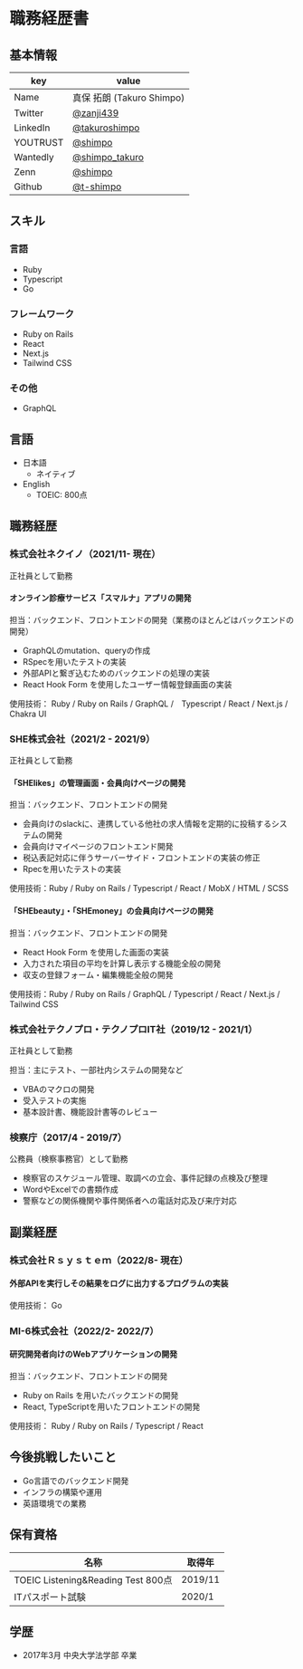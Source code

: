 # 職務経歴書
## 基本情報
|key|value|
|---|-----|
|Name|真保 拓朗 (Takuro Shimpo) |
|Twitter|[@zanji439](https://twitter.com/zanji439)|
|LinkedIn|[@takuroshimpo](https://www.linkedin.com/in/takuroshimpo)|
|YOUTRUST|[@shimpo](https://youtrust.jp/users/shimpo)|
|Wantedly|[@shimpo_takuro](https://www.wantedly.com/id/shimpo_takuro)|
|Zenn|[@shimpo](https://zenn.dev/shimpo)|
|Github|[@t-shimpo](https://github.com/t-shimpo)|

## スキル
### 言語
- Ruby
- Typescript
- Go

### フレームワーク
- Ruby on Rails
- React
- Next.js
- Tailwind CSS

### その他
- GraphQL

## 言語
- 日本語
  - ネイティブ
- English
  -   TOEIC: 800点

## 職務経歴
### 株式会社ネクイノ（2021/11- 現在）
正社員として勤務
#### オンライン診療サービス「スマルナ」アプリの開発
担当：バックエンド、フロントエンドの開発（業務のほとんどはバックエンドの開発）

- GraphQLのmutation、queryの作成
- RSpecを用いたテストの実装
- 外部APIと繋ぎ込むためのバックエンドの処理の実装
- React Hook Form を使用したユーザー情報登録画面の実装

使用技術： Ruby / Ruby on Rails / GraphQL /　Typescript / React / Next.js / Chakra UI

### SHE株式会社（2021/2 - 2021/9）
正社員として勤務
#### 「SHElikes」の管理画面・会員向けページの開発
担当：バックエンド、フロントエンドの開発

- 会員向けのslackに、連携している他社の求人情報を定期的に投稿するシステムの開発
- 会員向けマイページのフロントエンド開発
- 税込表記対応に伴うサーバーサイド・フロントエンドの実装の修正
- Rpecを用いたテストの実装

使用技術：Ruby / Ruby on Rails / Typescript / React / MobX  / HTML / SCSS

#### 「SHEbeauty」・「SHEmoney」の会員向けページの開発
担当：バックエンド、フロントエンドの開発

- React Hook Form を使用した画面の実装
- 入力された項目の平均を計算し表示する機能全般の開発
- 収支の登録フォーム・編集機能全般の開発

使用技術：Ruby / Ruby on Rails / GraphQL / Typescript / React / Next.js / Tailwind CSS

### 株式会社テクノプロ・テクノプロIT社（2019/12 - 2021/1）
正社員として勤務

担当：主にテスト、一部社内システムの開発など

- VBAのマクロの開発
- 受入テストの実施
- 基本設計書、機能設計書等のレビュー

### 検察庁（2017/4 - 2019/7）
公務員（検察事務官）として勤務
- 検察官のスケジュール管理、取調べの立会、事件記録の点検及び整理
-  WordやExcelでの書類作成
-  警察などの関係機関や事件関係者への電話対応及び来庁対応

## 副業経歴
### 株式会社Ｒｓｙｓｔｅｍ（2022/8- 現在）
#### 外部APIを実行しその結果をログに出力するプログラムの実装

使用技術： Go

### MI-6株式会社（2022/2- 2022/7）
#### 研究開発者向けのWebアプリケーションの開発
担当：バックエンド、フロントエンドの開発

- Ruby on Rails を用いたバックエンドの開発
- React, TypeScriptを用いたフロントエンドの開発

使用技術： Ruby / Ruby on Rails / Typescript / React

##  今後挑戦したいこと
- Go言語でのバックエンド開発
- インフラの構築や運用
- 英語環境での業務

##  保有資格
|名称|取得年|
|----|-----|
|TOEIC Listening&Reading Test 800点|2019/11|
|ITパスポート試験|2020/1|

##  学歴
-   2017年3月 中央大学法学部 卒業
